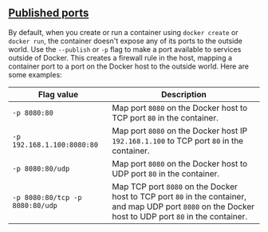 ## [Published ports](https://docs.docker.com/network/#published-ports)

By default, when you create or run a container using `docker create` or `docker run`, the container doesn't expose any of its ports to the outside world. Use the `--publish` or `-p` flag to make a port available to services outside of Docker. This creates a firewall rule in the host, mapping a container port to a port on the Docker host to the outside world. Here are some examples:

| Flag value                      | Description                                                                                                                                             |
| ------------------------------- | ------------------------------------------------------------------------------------------------------------------------------------------------------- |
| `-p 8080:80`                    | Map port `8080` on the Docker host to TCP port `80` in the container.                                                                                   |
| `-p 192.168.1.100:8080:80`      | Map port `8080` on the Docker host IP `192.168.1.100` to TCP port `80` in the container.                                                                |
| `-p 8080:80/udp`                | Map port `8080` on the Docker host to UDP port `80` in the container.                                                                                   |
| `-p 8080:80/tcp -p 8080:80/udp` | Map TCP port `8080` on the Docker host to TCP port `80` in the container, and map UDP port `8080` on the Docker host to UDP port `80` in the container. |
